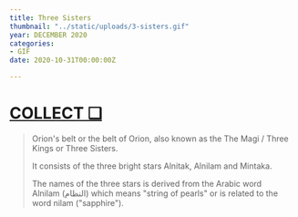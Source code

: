 ```yaml
---
title: Three Sisters
thumbnail: "../static/uploads/3-sisters.gif"
year: DECEMBER 2020
categories:
- GIF
date: 2020-10-31T00:00:00Z

---
```

# [COLLECT ❑]()

> Orion's belt or the belt of Orion, also known as the The Magi / Three Kings or Three Sisters. 
>
> It consists of the three bright stars Alnitak, Alnilam and Mintaka.
>
> The names of the three stars is derived from the Arabic word  
> Alnilam (النظام) which means "string of pearls" or is related to the word nilam ("sapphire").
